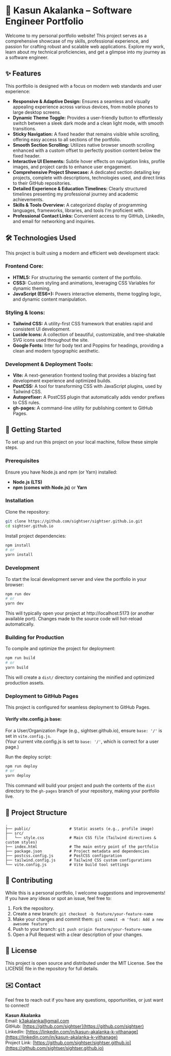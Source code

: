 # 🚀 Kasun Akalanka – Software Engineer Portfolio

Welcome to my personal portfolio website! This project serves as a comprehensive showcase of my skills, professional experience, and passion for crafting robust and scalable web applications. Explore my work, learn about my technical proficiencies, and get a glimpse into my journey as a software engineer.

## ✨ Features

This portfolio is designed with a focus on modern web standards and user experience:

- **Responsive & Adaptive Design:** Ensures a seamless and visually appealing experience across various devices, from mobile phones to large desktop screens.
- **Dynamic Theme Toggle:** Provides a user-friendly button to effortlessly switch between a sleek dark mode and a clean light mode, with smooth transitions.
- **Sticky Navigation:** A fixed header that remains visible while scrolling, offering easy access to all sections of the portfolio.
- **Smooth Section Scrolling:** Utilizes native browser smooth scrolling enhanced with a custom offset to perfectly position content below the fixed header.
- **Interactive UI Elements:** Subtle hover effects on navigation links, profile images, and project cards to enhance user engagement.
- **Comprehensive Project Showcase:** A dedicated section detailing key projects, complete with descriptions, technologies used, and direct links to their GitHub repositories.
- **Detailed Experience & Education Timelines:** Clearly structured timelines presenting my professional journey and academic achievements.
- **Skills & Tools Overview:** A categorized display of programming languages, frameworks, libraries, and tools I'm proficient with.
- **Professional Contact Links:** Convenient access to my GitHub, LinkedIn, and email for networking and inquiries.

## 🛠️ Technologies Used

This project is built using a modern and efficient web development stack:

### Frontend Core:
- **HTML5:** For structuring the semantic content of the portfolio.
- **CSS3:** Custom styling and animations, leveraging CSS Variables for dynamic theming.
- **JavaScript (ES6+):** Powers interactive elements, theme toggling logic, and dynamic content manipulation.

### Styling & Icons:
- **Tailwind CSS:** A utility-first CSS framework that enables rapid and consistent UI development.
- **Lucide Icons:** A collection of beautiful, customizable, and tree-shakable SVG icons used throughout the site.
- **Google Fonts:** Inter for body text and Poppins for headings, providing a clean and modern typographic aesthetic.

### Development & Deployment Tools:
- **Vite:** A next-generation frontend tooling that provides a blazing fast development experience and optimized builds.
- **PostCSS:** A tool for transforming CSS with JavaScript plugins, used by Tailwind CSS.
- **Autoprefixer:** A PostCSS plugin that automatically adds vendor prefixes to CSS rules.
- **gh-pages:** A command-line utility for publishing content to GitHub Pages.

## 🚀 Getting Started

To set up and run this project on your local machine, follow these simple steps.

### Prerequisites
Ensure you have Node.js and npm (or Yarn) installed:
- **Node.js (LTS)**
- **npm (comes with Node.js)** or **Yarn**

### Installation

Clone the repository:

```bash
git clone https://github.com/sightser/sightser.github.io.git
cd sightser.github.io
```

Install project dependencies:

```bash
npm install
# or
yarn install
```

### Development

To start the local development server and view the portfolio in your browser:

```bash
npm run dev
# or
yarn dev
```

This will typically open your project at http://localhost:5173 (or another available port). Changes made to the source code will hot-reload automatically.

### Building for Production

To compile and optimize the project for deployment:

```bash
npm run build
# or
yarn build
```

This will create a `dist/` directory containing the minified and optimized production assets.

### Deployment to GitHub Pages

This project is configured for seamless deployment to GitHub Pages.

#### Verify vite.config.js base:

For a User/Organization Page (e.g., sightser.github.io), ensure `base: '/'` is set in `vite.config.js`.  
(Your current vite.config.js is set to `base: '/'`, which is correct for a user page.)

Run the deploy script:

```bash
npm run deploy
# or
yarn deploy
```

This command will build your project and push the contents of the `dist` directory to the `gh-pages` branch of your repository, making your portfolio live.

## 📂 Project Structure

```
.
├── public/                 # Static assets (e.g., profile image)
├── src/
│   └── style.css           # Main CSS file (Tailwind directives & custom styles)
├── index.html              # The main entry point of the portfolio
├── package.json            # Project metadata and dependencies
├── postcss.config.js       # PostCSS configuration
├── tailwind.config.js      # Tailwind CSS custom configurations
└── vite.config.js          # Vite build tool settings
```

## 🤝 Contributing

While this is a personal portfolio, I welcome suggestions and improvements! If you have any ideas or spot an issue, feel free to:

1. Fork the repository.
2. Create a new branch: `git checkout -b feature/your-feature-name`
3. Make your changes and commit them: `git commit -m 'feat: Add a new awesome feature'`
4. Push to your branch: `git push origin feature/your-feature-name`
5. Open a Pull Request with a clear description of your changes.

## 📄 License

This project is open source and distributed under the MIT License. See the LICENSE file in the repository for full details.

## ✉️ Contact

Feel free to reach out if you have any questions, opportunities, or just want to connect!

**Kasun Akalanka**  
Email: [k3akalanka@gmail.com](mailto:k3akalanka@gmail.com)  
GitHub: [https://github.com/sightser](https://github.com/sightser)  
LinkedIn: [https://linkedin.com/in/kasun-akalanka-k-vithanage](https://linkedin.com/in/kasun-akalanka-k-vithanage)  
Project Link: [https://github.com/sightser/sightser.github.io](https://github.com/sightser/sightser.github.io)